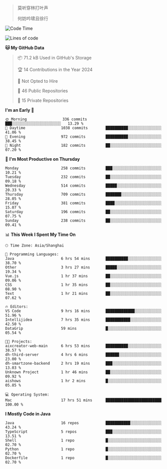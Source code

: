 > 莫听穿林打叶声
> 
> 何妨吟啸且徐行

<!-- ![Github Stats](https://github-readme-stats.vercel.app/api?username=catch6&count_private=true&show_icons=true&theme=gruvbox) -->

<!-- ![Top Langs](https://github-readme-stats.vercel.app/api/top-langs/?username=catch6&layout=compact) -->

<!--START_SECTION:waka-->
![Code Time](http://img.shields.io/badge/Code%20Time-959%20hrs%2055%20mins-blue)

![Lines of code](https://img.shields.io/badge/From%20Hello%20World%20I%27ve%20Written-9.3%20million%20lines%20of%20code-blue)

**🐱 My GitHub Data** 

> 📦 71.2 kB Used in GitHub's Storage 
 > 
> 🏆 14 Contributions in the Year 2024
 > 
> 🚫 Not Opted to Hire
 > 
> 📜 46 Public Repositories 
 > 
> 🔑 15 Private Repositories 
 > 
**I'm an Early 🐤** 

```text
🌞 Morning                336 commits         ███░░░░░░░░░░░░░░░░░░░░░░   13.29 % 
🌆 Daytime                1038 commits        ██████████░░░░░░░░░░░░░░░   41.06 % 
🌃 Evening                972 commits         ██████████░░░░░░░░░░░░░░░   38.45 % 
🌙 Night                  182 commits         ██░░░░░░░░░░░░░░░░░░░░░░░   07.20 % 
```
📅 **I'm Most Productive on Thursday** 

```text
Monday                   258 commits         ███░░░░░░░░░░░░░░░░░░░░░░   10.21 % 
Tuesday                  232 commits         ██░░░░░░░░░░░░░░░░░░░░░░░   09.18 % 
Wednesday                514 commits         █████░░░░░░░░░░░░░░░░░░░░   20.33 % 
Thursday                 709 commits         ███████░░░░░░░░░░░░░░░░░░   28.05 % 
Friday                   381 commits         ████░░░░░░░░░░░░░░░░░░░░░   15.07 % 
Saturday                 196 commits         ██░░░░░░░░░░░░░░░░░░░░░░░   07.75 % 
Sunday                   238 commits         ██░░░░░░░░░░░░░░░░░░░░░░░   09.41 % 
```


📊 **This Week I Spent My Time On** 

```text
🕑︎ Time Zone: Asia/Shanghai

💬 Programming Languages: 
Java                     6 hrs 54 mins       ██████████░░░░░░░░░░░░░░░   38.70 % 
Other                    3 hrs 27 mins       █████░░░░░░░░░░░░░░░░░░░░   19.34 % 
Vue.js                   1 hr 37 mins        ██░░░░░░░░░░░░░░░░░░░░░░░   09.06 % 
CSS                      1 hr 35 mins        ██░░░░░░░░░░░░░░░░░░░░░░░   08.90 % 
Text                     1 hr 21 mins        ██░░░░░░░░░░░░░░░░░░░░░░░   07.62 % 

🔥 Editors: 
VS Code                  9 hrs 16 mins       █████████████░░░░░░░░░░░░   51.96 % 
Intellijidea             7 hrs 35 mins       ███████████░░░░░░░░░░░░░░   42.50 % 
DataGrip                 59 mins             █░░░░░░░░░░░░░░░░░░░░░░░░   05.54 % 

🐱‍💻 Projects: 
aixcreator-web-main      6 hrs 53 mins       ██████████░░░░░░░░░░░░░░░   38.57 % 
dh-third-server          4 hrs 6 mins        ██████░░░░░░░░░░░░░░░░░░░   23.00 % 
dh-smartzone-backend     2 hrs 19 mins       ███░░░░░░░░░░░░░░░░░░░░░░   13.03 % 
Unknown Project          1 hr 46 mins        ██░░░░░░░░░░░░░░░░░░░░░░░   09.92 % 
aishows                  1 hr 2 mins         █░░░░░░░░░░░░░░░░░░░░░░░░   05.85 % 

💻 Operating System: 
Mac                      17 hrs 51 mins      █████████████████████████   100.00 % 
```

**I Mostly Code in Java** 

```text
Java                     16 repos            ███████████░░░░░░░░░░░░░░   43.24 % 
TypeScript               5 repos             ███░░░░░░░░░░░░░░░░░░░░░░   13.51 % 
Shell                    1 repo              █░░░░░░░░░░░░░░░░░░░░░░░░   02.70 % 
Python                   1 repo              █░░░░░░░░░░░░░░░░░░░░░░░░   02.70 % 
Dockerfile               1 repo              █░░░░░░░░░░░░░░░░░░░░░░░░   02.70 % 
```




<!--END_SECTION:waka-->
